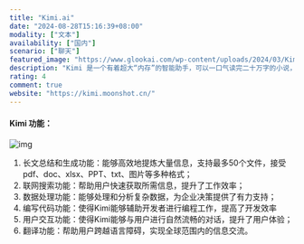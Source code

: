 ```yaml
---
title: "Kimi.ai"
date: "2024-08-28T15:16:39+08:00"
modality: ["文本"]
availability: ["国内"]
scenario: ["聊天"]
featured_image: "https://www.glookai.com/wp-content/uploads/2024/03/Kimi.jpg"
description: "Kimi 是一个有着超大“内存”的智能助手，可以一口气读完二十万字的小说，还会上网冲浪，快来跟他聊聊吧| Kimi.ai - Moonshot AI 出品的智能助手."
rating: 4
comment: true
website: "https://kimi.moonshot.cn/"
---
```


#### Kimi 功能：

![img](https://picx.zhimg.com/v2-93823535f337e397c8251039f5c0458d.webp)

1. 长文总结和生成功能：能够高效地提炼大量信息，支持最多50个文件，接受pdf、doc、xlsx、PPT、txt、图片等多种格式；
2. 联网搜索功能：帮助用户快速获取所需信息，提升了工作效率；
3. 数据处理功能：能够处理和分析复杂数据，为企业决策提供了有力支持；
4. 编写代码功能：使得Kimi能够辅助开发者进行编程工作，提高了开发效率
5. 用户交互功能：使得Kimi能够与用户进行自然流畅的对话，提升了用户体验；
6. 翻译功能：帮助用户跨越语言障碍，实现全球范围内的信息交流。